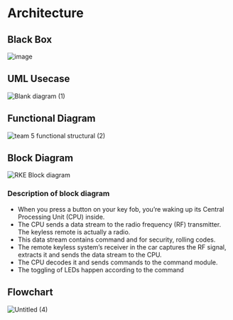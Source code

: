 # Architecture
## Black Box
![image](https://user-images.githubusercontent.com/66207959/157829458-a41939a0-9b88-44ec-9d89-3aeb89a5c609.png)

## UML Usecase
![Blank diagram (1)](https://user-images.githubusercontent.com/98849909/157645064-d110d706-4eab-4992-9596-4dfdba4ac0da.png)
## Functional Diagram 
![team 5 functional structural (2)](https://user-images.githubusercontent.com/98849909/157661509-416f8673-8931-414a-b21f-4390712088af.png)
## Block Diagram
![RKE Block diagram](https://user-images.githubusercontent.com/66207959/157812808-eb80dee0-15fa-41b2-916f-b1676b3d6ad4.png)
### Description of block diagram
* When you press a button on your key fob, you’re waking up its Central Processing Unit (CPU) inside.
* The CPU sends a data stream to the radio frequency (RF) transmitter. The keyless remote is actually a radio.
* This data stream contains command and for security, rolling codes.
* The remote keyless system’s receiver in the car captures the RF signal, extracts it and sends the data stream to the CPU.
* The CPU decodes it and sends commands to the command module.
* The toggling of LEDs happen according to the command
## Flowchart
![Untitled (4)](https://user-images.githubusercontent.com/98849909/157729183-8c63ea02-0ff3-45c7-8c4f-0065a767c370.png)

